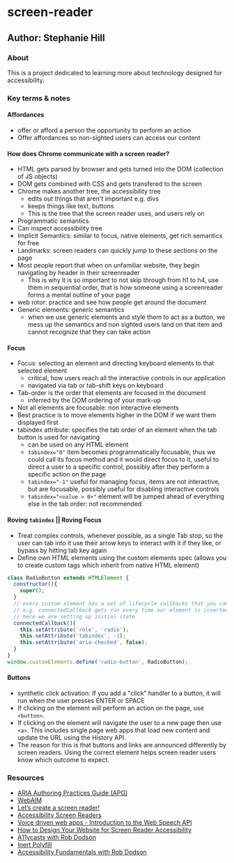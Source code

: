 # screen-reader

## Author: Stephanie Hill

### About

This is a project dedicated to learning more about technology designed for accessibility.

### Key terms & notes

#### Affordances

- offer or afford a person the opportunity to perform an action
- Offer affordances so non-sighted users can access our content

#### How does Chrome communicate with a screen reader?

- HTML gets parsed by browser and gets turned into the DOM (collection of JS objects)
- DOM gets combined with CSS and gets transfered to the screen
- Chrome makes another tree, the accessibility tree
  - edits out things that aren't important e.g. divs
  - keeps things like text, buttons
  - This is the tree that the screen reader uses, and users rely on
- Programmatic semantics
- Can inspect accessibility tree
- Implicit Semantics: similar to focus, native elements, get rich semantics for free
- Landmarks: screen readers can quickly jump to these sections on the page
- Most people report that when on unfamiliar website, they begin navigating by header in their screenreader
  - This is why it is so important to not skip through from h1 to h4, use them in sequential order, that is how someone using a screenreader forms a mental outline of your page
- web rotor: practice and see how people get around the document
- Generic elements: generic semantics
  - when we use generic elements and style them to act as a button, we mess up the semantics and non sighted users land on that item and cannot recognize that they can take action

#### Focus

- Focus: selecting an element and directing keyboard elements to that selected element
  - critical, how users reach all the interactive controls in our application
  - navigated via tab or tab-shift keys on keyboard
- Tab-order is the order that elements are focused in the document
  - inferred by the DOM ordering of your mark-up
- Not all elements are focusable: non interactive elements
- Best practice is to move elements higher in the DOM if we want them displayed first
- tabindex attribute: specifies the tab order of an element when the tab button is used for navigating
  - can be used on any HTML element
  - `tabindex="0"` item becomes programmatically focusable, thus we could call its focus method and it would direct focus to it, useful to direct a user to a specific control, possibly after they perform a specific action on the page
  - `tabindex="-1"` useful for managing focus, items are not interactive, but are focusable, possibly useful for disabling interactive controls
  - `tabindex="<value > 0>"` element will be jumped ahead of everything else in the tab order: not recommended

#### Roving `tabindex` || Roving Focus

- Treat complex controls, whenever possible, as a single Tab stop, so the user can tab into it use their arrow keys to interact with it if they like, or bypass by hitting tab key again
- Define own HTML elements using the custom elements spec (allows you to create custom tags which inherit from native HTML element)

``` javascript
class RadioButton extends HTMLElement {
  constructor(){
    super();
  }
  // every custom element has a set of lifecycle callbacks that you can hook into to run your own code
  // e.g. connectedCallback gets run every time our element is inserted into the DOM
  // here we are setting up initial state
  connectedCallback(){
    this.setAttribute('role', 'radio');
    this.setAttribute('tabindex', -1);
    this.setAttribute('aria-checked', false);
  }
}
window.customElements.define('radio-button', RadioButton);
```

#### Buttons

- synthetic click activation: If you add a "click" handler to a button, it will run when the user presses ENTER or SPACE
- If clicking on the element will perform an action on the page, use `<button>`.
- If clicking on the element will navigate the user to a new page then use `<a>`. This includes single page web apps that load new content and update the URL using the History API.
- The reason for this is that buttons and links are announced differently by screen readers. Using the correct element helps screen reader users know which outcome to expect.

### Resources

- [ARIA Authoring Practices Guide (APG)](https://www.w3.org/WAI/ARIA/apg/)
- [WebAIM](https://webaim.org/)
- [Let’s create a screen reader!](https://medium.com/content-uneditable/lets-create-a-screen-reader-6734fe45aa3d)
- [Accessibility Screen Readers](https://www.w3schools.com/accessibility/accessibility_screen_readers.php)
- [Voice driven web apps - Introduction to the Web Speech API](https://developer.chrome.com/blog/voice-driven-web-apps-introduction-to-the-web-speech-api/)
- [How to Design Your Website for Screen Reader Accessibility](https://blog.hubspot.com/website/screen-reader-accessibility)
- [A11ycasts with Rob Dodson](https://www.youtube.com/playlist?list=PLNYkxOF6rcICWx0C9LVWWVqvHlYJyqw7g)
- [Inert Polyfill](https://github.com/WICG/inert)
- [Accessibility Fundamentals with Rob Dodson](https://www.youtube.com/watch?v=z8xUCzToff8)